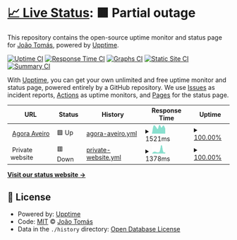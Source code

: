 # [📈 Live Status](https://jtsimoes.github.io/upptime): <!--live status--> **🟧 Partial outage**

This repository contains the open-source uptime monitor and status page for [João Tomás](jtsimoes.github.io/code), powered by [Upptime](https://github.com/upptime/upptime).

[![Uptime CI](https://github.com/jtsimoes/upptime/workflows/Uptime%20CI/badge.svg)](https://github.com/jtsimoes/upptime/actions?query=workflow%3A%22Uptime+CI%22)
[![Response Time CI](https://github.com/jtsimoes/upptime/workflows/Response%20Time%20CI/badge.svg)](https://github.com/jtsimoes/upptime/actions?query=workflow%3A%22Response+Time+CI%22)
[![Graphs CI](https://github.com/jtsimoes/upptime/workflows/Graphs%20CI/badge.svg)](https://github.com/jtsimoes/upptime/actions?query=workflow%3A%22Graphs+CI%22)
[![Static Site CI](https://github.com/jtsimoes/upptime/workflows/Static%20Site%20CI/badge.svg)](https://github.com/jtsimoes/upptime/actions?query=workflow%3A%22Static+Site+CI%22)
[![Summary CI](https://github.com/jtsimoes/upptime/workflows/Summary%20CI/badge.svg)](https://github.com/jtsimoes/upptime/actions?query=workflow%3A%22Summary+CI%22)

With [Upptime](https://upptime.js.org), you can get your own unlimited and free uptime monitor and status page, powered entirely by a GitHub repository. We use [Issues](https://github.com/jtsimoes/upptime/issues) as incident reports, [Actions](https://github.com/jtsimoes/upptime/actions) as uptime monitors, and [Pages](https://jtsimoes.github.io/upptime) for the status page.

<!--start: status pages-->
<!-- This summary is generated by Upptime (https://github.com/upptime/upptime) -->
<!-- Do not edit this manually, your changes will be overwritten -->
<!-- prettier-ignore -->
| URL | Status | History | Response Time | Uptime |
| --- | ------ | ------- | ------------- | ------ |
| <img alt="" src="https://icons.duckduckgo.com/ip3/agoraaveiro.org.ico" height="13"> [Agora Aveiro](https://agoraaveiro.org) | 🟩 Up | [agora-aveiro.yml](https://github.com/jtsimoes/upptime/commits/HEAD/history/agora-aveiro.yml) | <details><summary><img alt="Response time graph" src="./graphs/agora-aveiro/response-time-week.png" height="20"> 1521ms</summary><br><a href="https://jtsimoes.github.io/upptime/history/agora-aveiro"><img alt="Response time 1426" src="https://img.shields.io/endpoint?url=https%3A%2F%2Fraw.githubusercontent.com%2Fjtsimoes%2Fupptime%2FHEAD%2Fapi%2Fagora-aveiro%2Fresponse-time.json"></a><br><a href="https://jtsimoes.github.io/upptime/history/agora-aveiro"><img alt="24-hour response time 1132" src="https://img.shields.io/endpoint?url=https%3A%2F%2Fraw.githubusercontent.com%2Fjtsimoes%2Fupptime%2FHEAD%2Fapi%2Fagora-aveiro%2Fresponse-time-day.json"></a><br><a href="https://jtsimoes.github.io/upptime/history/agora-aveiro"><img alt="7-day response time 1521" src="https://img.shields.io/endpoint?url=https%3A%2F%2Fraw.githubusercontent.com%2Fjtsimoes%2Fupptime%2FHEAD%2Fapi%2Fagora-aveiro%2Fresponse-time-week.json"></a><br><a href="https://jtsimoes.github.io/upptime/history/agora-aveiro"><img alt="30-day response time 1342" src="https://img.shields.io/endpoint?url=https%3A%2F%2Fraw.githubusercontent.com%2Fjtsimoes%2Fupptime%2FHEAD%2Fapi%2Fagora-aveiro%2Fresponse-time-month.json"></a><br><a href="https://jtsimoes.github.io/upptime/history/agora-aveiro"><img alt="1-year response time 1426" src="https://img.shields.io/endpoint?url=https%3A%2F%2Fraw.githubusercontent.com%2Fjtsimoes%2Fupptime%2FHEAD%2Fapi%2Fagora-aveiro%2Fresponse-time-year.json"></a></details> | <details><summary><a href="https://jtsimoes.github.io/upptime/history/agora-aveiro">100.00%</a></summary><a href="https://jtsimoes.github.io/upptime/history/agora-aveiro"><img alt="All-time uptime 99.98%" src="https://img.shields.io/endpoint?url=https%3A%2F%2Fraw.githubusercontent.com%2Fjtsimoes%2Fupptime%2FHEAD%2Fapi%2Fagora-aveiro%2Fuptime.json"></a><br><a href="https://jtsimoes.github.io/upptime/history/agora-aveiro"><img alt="24-hour uptime 100.00%" src="https://img.shields.io/endpoint?url=https%3A%2F%2Fraw.githubusercontent.com%2Fjtsimoes%2Fupptime%2FHEAD%2Fapi%2Fagora-aveiro%2Fuptime-day.json"></a><br><a href="https://jtsimoes.github.io/upptime/history/agora-aveiro"><img alt="7-day uptime 100.00%" src="https://img.shields.io/endpoint?url=https%3A%2F%2Fraw.githubusercontent.com%2Fjtsimoes%2Fupptime%2FHEAD%2Fapi%2Fagora-aveiro%2Fuptime-week.json"></a><br><a href="https://jtsimoes.github.io/upptime/history/agora-aveiro"><img alt="30-day uptime 100.00%" src="https://img.shields.io/endpoint?url=https%3A%2F%2Fraw.githubusercontent.com%2Fjtsimoes%2Fupptime%2FHEAD%2Fapi%2Fagora-aveiro%2Fuptime-month.json"></a><br><a href="https://jtsimoes.github.io/upptime/history/agora-aveiro"><img alt="1-year uptime 99.98%" src="https://img.shields.io/endpoint?url=https%3A%2F%2Fraw.githubusercontent.com%2Fjtsimoes%2Fupptime%2FHEAD%2Fapi%2Fagora-aveiro%2Fuptime-year.json"></a></details>
| <img alt="" src="https://icons.duckduckgo.com/ip3/null.ico" height="13"> Private website | 🟥 Down | [private-website.yml](https://github.com/jtsimoes/upptime/commits/HEAD/history/private-website.yml) | <details><summary><img alt="Response time graph" src="./graphs/private-website/response-time-week.png" height="20"> 1378ms</summary><br><a href="https://jtsimoes.github.io/upptime/history/private-website"><img alt="Response time 925" src="https://img.shields.io/endpoint?url=https%3A%2F%2Fraw.githubusercontent.com%2Fjtsimoes%2Fupptime%2FHEAD%2Fapi%2Fprivate-website%2Fresponse-time.json"></a><br><a href="https://jtsimoes.github.io/upptime/history/private-website"><img alt="24-hour response time 611" src="https://img.shields.io/endpoint?url=https%3A%2F%2Fraw.githubusercontent.com%2Fjtsimoes%2Fupptime%2FHEAD%2Fapi%2Fprivate-website%2Fresponse-time-day.json"></a><br><a href="https://jtsimoes.github.io/upptime/history/private-website"><img alt="7-day response time 1378" src="https://img.shields.io/endpoint?url=https%3A%2F%2Fraw.githubusercontent.com%2Fjtsimoes%2Fupptime%2FHEAD%2Fapi%2Fprivate-website%2Fresponse-time-week.json"></a><br><a href="https://jtsimoes.github.io/upptime/history/private-website"><img alt="30-day response time 975" src="https://img.shields.io/endpoint?url=https%3A%2F%2Fraw.githubusercontent.com%2Fjtsimoes%2Fupptime%2FHEAD%2Fapi%2Fprivate-website%2Fresponse-time-month.json"></a><br><a href="https://jtsimoes.github.io/upptime/history/private-website"><img alt="1-year response time 925" src="https://img.shields.io/endpoint?url=https%3A%2F%2Fraw.githubusercontent.com%2Fjtsimoes%2Fupptime%2FHEAD%2Fapi%2Fprivate-website%2Fresponse-time-year.json"></a></details> | <details><summary><a href="https://jtsimoes.github.io/upptime/history/private-website">100.00%</a></summary><a href="https://jtsimoes.github.io/upptime/history/private-website"><img alt="All-time uptime 99.99%" src="https://img.shields.io/endpoint?url=https%3A%2F%2Fraw.githubusercontent.com%2Fjtsimoes%2Fupptime%2FHEAD%2Fapi%2Fprivate-website%2Fuptime.json"></a><br><a href="https://jtsimoes.github.io/upptime/history/private-website"><img alt="24-hour uptime 100.00%" src="https://img.shields.io/endpoint?url=https%3A%2F%2Fraw.githubusercontent.com%2Fjtsimoes%2Fupptime%2FHEAD%2Fapi%2Fprivate-website%2Fuptime-day.json"></a><br><a href="https://jtsimoes.github.io/upptime/history/private-website"><img alt="7-day uptime 100.00%" src="https://img.shields.io/endpoint?url=https%3A%2F%2Fraw.githubusercontent.com%2Fjtsimoes%2Fupptime%2FHEAD%2Fapi%2Fprivate-website%2Fuptime-week.json"></a><br><a href="https://jtsimoes.github.io/upptime/history/private-website"><img alt="30-day uptime 100.00%" src="https://img.shields.io/endpoint?url=https%3A%2F%2Fraw.githubusercontent.com%2Fjtsimoes%2Fupptime%2FHEAD%2Fapi%2Fprivate-website%2Fuptime-month.json"></a><br><a href="https://jtsimoes.github.io/upptime/history/private-website"><img alt="1-year uptime 99.99%" src="https://img.shields.io/endpoint?url=https%3A%2F%2Fraw.githubusercontent.com%2Fjtsimoes%2Fupptime%2FHEAD%2Fapi%2Fprivate-website%2Fuptime-year.json"></a></details>

<!--end: status pages-->

[**Visit our status website →**](https://jtsimoes.github.io/upptime)

## 📄 License

- Powered by: [Upptime](https://github.com/upptime/upptime)
- Code: [MIT](./LICENSE) © [João Tomás](jtsimoes.github.io/code)
- Data in the `./history` directory: [Open Database License](https://opendatacommons.org/licenses/odbl/1-0/)
